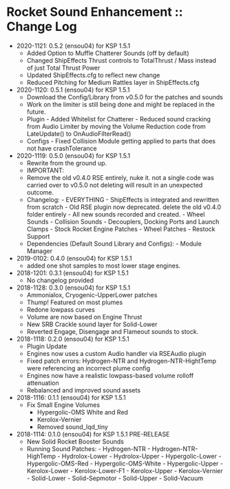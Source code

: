 # Rocket Sound Enhancement :: Change Log

* 2020-1121: 0.5.2 (ensou04) for KSP 1.5.1
	+ Added Option to Muffle Chatterer Sounds (off by default)
	+ Changed ShipEffects Thrust controls to TotalThrust / Mass instead of just Total Thrust Power
	+ Updated ShipEffects.cfg to reflect new change
	+ Reduced Pitching for Medium Rattles layer in ShipEffects.cfg
* 2020-1120: 0.5.1 (ensou04) for KSP 1.5.1
	+ Download the Config/Library from v0.5.0 for the patches and sounds
	+ Work on the limiter is still being done and might be replaced in the future.
	+ Plugin
			- Added Whitelist for Chatterer
			- Reduced sound cracking from Audio Limiter by moving the Volume Reduction code from LateUpdate() to OnAudioFilterRead()
	+ Configs
			- Fixed Collision Module getting applied to parts that does not have crashTolerance
* 2020-1119: 0.5.0 (ensou04) for KSP 1.5.1
	+ Rewrite from the ground up.
	+ IMPORTANT:
	+ Remove the old v0.4.0 RSE entirely, nuke it. not a single code was carried over to v0.5.0 not deleting will result in an unexpected outcome.
	+ Changelog:
			- EVERYTHING
			- ShipEffects is integrated and rewritten from scratch
			- Old RSE plugin now deprecated. delete the old v0.4.0 folder entirely
			- All new sounds recorded and created.
			- Wheel Sounds
			- Collision Sounds
			- Decouplers, Docking Ports and Launch Clamps
			- Stock Rocket Engine Patches
			- Wheel Patches
			- Restock Support
	+ Dependencies (Default Sound Library and Configs):
			- Module Manager
* 2019-0102: 0.4.0 (ensou04) for KSP 1.5.1
	+ added one shot samples to most lower stage engines.
* 2018-1201: 0.3.1 (ensou04) for KSP 1.5.1
	+ No changelog provided
* 2018-1128: 0.3.0 (ensou04) for KSP 1.5.1
	+ Ammonialox, Cryogenic-UpperLower patches
	+ Thump! Featured on most plumes
	+ Redone lowpass curves
	+ Volume are now based on Engine Thrust
	+ New SRB Crackle sound layer for Solid-Lower
	+ Reverted Engage, Disengage and Flameout sounds to stock.
* 2018-1118: 0.2.0 (ensou04) for KSP 1.5.1
	+ Plugin Update
	+ Engines now uses a custom Audio handler via RSEAudio plugin
	+ Fixed patch errors: Hydrogen-NTR and Hydrogen-NTR-HightTemp were referencing an incorrect plume config
	+ Engines now have a realistic lowpass-based volume rolloff attenuation
	+ Rebalanced and improved sound assets
* 2018-1116: 0.1.1 (ensou04) for KSP 1.5.1
	+ Fix Small Engine Volumes
		- Hypergolic-OMS White and Red
		- Kerolox-Vernier
		- Removed sound_lqd_tiny
* 2018-1114: 0.1.0 (ensou04) for KSP 1.5.1 PRE-RELEASE
	+ New Solid Rocket Booster Sounds
	+ Running Sound Patches:
			- Hydrogen-NTR
			- Hydrogen-NTR-HighTemp
			- Hydrolox-Lower
			- Hydrolox-Upper
			- Hypergolic-Lower
			- Hypergolic-OMS-Red
			- Hypergolic-OMS-White
			- Hypergolic-Upper
			- Kerolox-Lower
			- Kerolox-Lower-F1
			- Kerolox-Upper
			- Kerolox-Vernier
			- Solid-Lower
			- Solid-Sepmotor
			- Solid-Upper
			- Solid-Vacuum
